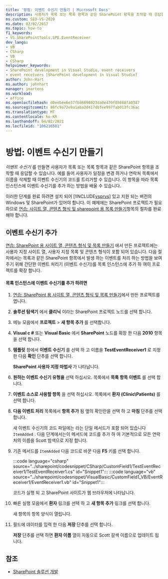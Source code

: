 ```yaml
---
title: '방법: 이벤트 수신기 만들기 | Microsoft Docs'
description: 사용자가 목록 또는 목록 항목과 같은 SharePoint 항목을 조작할 때 응답할 수 있도록 이벤트 수신기를 만듭니다.
ms.custom: SEO-VS-2020
ms.date: 02/02/2017
ms.topic: how-to
f1_keywords:
- VS.SharePointTools.SPE.EventReceiver
dev_langs:
- VB
- CSharp
- VB
- CSharp
helpviewer_keywords:
- SharePoint development in Visual Studio, event receivers
- event receivers [SharePoint development in Visual Studio]
author: John-Hart
ms.author: johnhart
manager: jmartens
ms.workload:
- office
ms.openlocfilehash: d0eebee6e37fbd6696923da0e470f05688fa0387
ms.sourcegitcommit: 80fc9a72e9a1aba2d417dbfee997fab013fc36ac
ms.translationtype: MT
ms.contentlocale: ko-KR
ms.lasthandoff: 04/02/2021
ms.locfileid: "106216581"
---
```

# <a name="how-to-create-an-event-receiver"></a>방법: 이벤트 수신기 만들기
  *이벤트 수신기* 를 만들면 사용자가 목록 또는 목록 항목과 같은 SharePoint 항목을 조작할 때 응답할 수 있습니다. 예를 들어 사용자가 일정을 변경 하거나 연락처 목록에서 이름을 삭제할 때 이벤트 수신기의 코드를 트리거할 수 있습니다. 이 항목을 따라 목록 인스턴스에 이벤트 수신기를 추가 하는 방법을 배울 수 있습니다.

 이러한 단계를 완료 하려면 설치 되어 [!INCLUDE[vsprvs](../sharepoint/includes/vsprvs-md.md)] 있고 지원 되는 버전의 Windows 및 SharePoint가 있어야 합니다. 이 예제에는 SharePoint 프로젝트가 필요 하므로 [연습: 사이트 열, 콘텐츠 형식 및 sharepoint 용 목록 만들기](../sharepoint/walkthrough-create-a-site-column-content-type-and-list-for-sharepoint.md)항목의 절차를 완료 해야 합니다.

## <a name="adding-an-event-receiver"></a>이벤트 수신기 추가
 [연습: SharePoint 용 사이트 열, 콘텐츠 형식 및 목록 만들기](../sharepoint/walkthrough-create-a-site-column-content-type-and-list-for-sharepoint.md) 에서 만든 프로젝트에는 사용자 지정 사이트 열, 사용자 지정 목록 및 콘텐츠 형식이 포함 되어 있습니다. 다음 절차에서는 목록과 같은 SharePoint 항목에서 발생 하는 이벤트를 처리 하는 방법을 보여 주기 위해 간단한 이벤트 처리기 (이벤트 수신기)를 목록 인스턴스에 추가 하 여이 프로젝트를 확장 합니다.

#### <a name="to-add-an-event-receiver-to-the-list-instance"></a>목록 인스턴스에 이벤트 수신기를 추가 하려면

1. [연습: SharePoint 용 사이트 열, 콘텐츠 형식 및 목록 만들기](../sharepoint/walkthrough-create-a-site-column-content-type-and-list-for-sharepoint.md)에서 만든 프로젝트를 엽니다.

2. **솔루션 탐색기** 에서 **클리닉** 이라는 SharePoint 프로젝트 노드를 선택 합니다.

3. 메뉴 모음에서 **프로젝트** > **새 항목 추가** 를 선택합니다.

4. **Visual c #** 또는 **Visual Basic** 에서 **SharePoint** 노드를 확장 한 다음 **2010** 항목을 선택 합니다.

5. **템플릿** 창에서 **이벤트 수신기** 를 선택 하 고 이름을 **TestEventReceiver1** 로 지정한 다음 **확인** 단추를 선택 합니다.

     **SharePoint 사용자 지정 마법사** 가 나타납니다.

6. **원하는 이벤트 수신기 유형을** 선택 하십시오. 목록에서 **목록 항목 이벤트** 를 선택 합니다.

7. **이벤트 소스로 사용할 항목** 을 선택 하십시오. 목록에서 **환자 (Clinic\Patients)** 를 선택 합니다.

8. **다음 이벤트 처리** 목록에서 **항목 추가** 됨 옆의 확인란을 선택 하 고 **마침** 단추를 선택 합니다.

     새 이벤트 수신기의 코드 파일에는 라는 단일 메서드가 포함 되어 있습니다 `ItemAdded` . 다음 단계에서는이 메서드에 코드를 추가 하 여 기본적으로 모든 연락처의 이름을 Scott 밤색으로 지정 합니다.

9. 기존 메서드를 `ItemAdded` 다음 코드로 바꾼 다음 **F5** 키를 선택 합니다.

     :::code language="csharp" source="../sharepoint/codesnippet/CSharp/CustomField1/TestEventReceiver1/TestEventReceiver1.cs" id="Snippet1":::
     :::code language="vb" source="../sharepoint/codesnippet/VisualBasic/CustomField1_VB/EventReceiver1/EventReceiver1.vb" id="Snippet1":::

     코드가 실행 되 고 SharePoint 사이트가 웹 브라우저에 나타납니다.

10. 빠른 실행 모음에서 **환자** 링크를 선택 하 고 **새 항목 추가** 링크를 선택 합니다.

     새 항목의 항목 양식이 열립니다.

11. 필드에 데이터를 입력 한 다음 **저장** 단추를 선택 합니다.

     **저장** 단추를 선택 하면 **환자 이름** 열이 자동으로 Scott 갈색 이름으로 업데이트 됩니다.

## <a name="see-also"></a>참조

- [SharePoint 솔루션 개발](../sharepoint/developing-sharepoint-solutions.md)